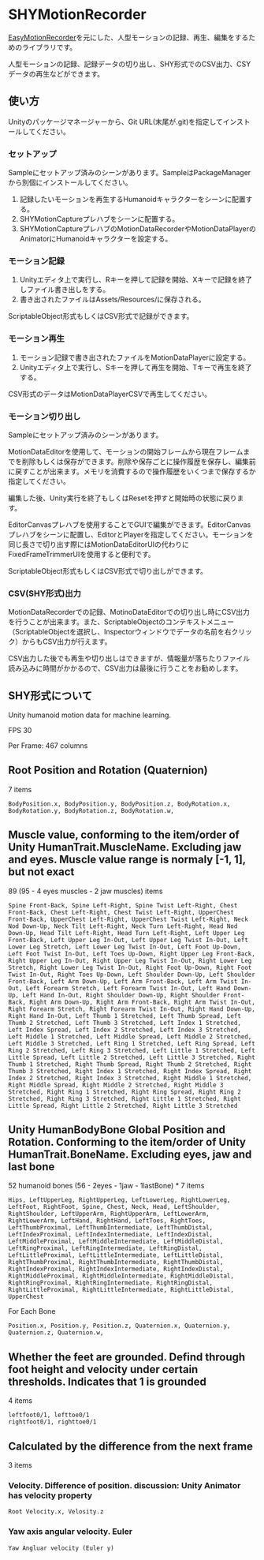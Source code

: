 # SHYMotionRecorder

[EasyMotionRecorder](https://github.com/neon-izm/EasyMotionRecorder)を元にした、人型モーションの記録、再生、編集をするためのライブラリです。

人型モーションの記録、記録データの切り出し、SHY形式でのCSV出力、CSYデータの再生などができます。

## 使い方

Unityのパッケージマネージャーから、Git URL(末尾が.git)を指定してインストールしてください。

### セットアップ

Sampleにセットアップ済みのシーンがあります。SampleはPackageManagerから別個にインストールしてください。

1. 記録したいモーションを再生するHumanoidキャラクターをシーンに配置する。
2. SHYMotionCaptureプレハブをシーンに配置する。
3. SHYMotionCaptureプレハブのMotionDataRecorderやMotionDataPlayerのAnimatorにHumanoidキャラクターを設定する。

### モーション記録

1. Unityエディタ上で実行し、Rキーを押して記録を開始、Xキーで記録を終了しファイル書き出しをする。
2. 書き出されたファイルはAssets/Resources/に保存される。

ScriptableObject形式もしくはCSV形式で記録ができます。

### モーション再生

1. モーション記録で書き出されたファイルをMotionDataPlayerに設定する。
2. Unityエディタ上で実行し、Sキーを押して再生を開始、Tキーで再生を終了する。

CSV形式のデータはMotionDataPlayerCSVで再生してください。

### モーション切り出し

Sampleにセットアップ済みのシーンがあります。

MotionDataEditorを使用して、モーションの開始フレームから現在フレームまでを削除もしくは保存ができます。削除や保存ごとに操作履歴を保存し、編集前に戻すことが出来ます。メモリを消費するので操作履歴をいくつまで保存するか指定してください。

編集した後、Unity実行を終了もしくはResetを押すと開始時の状態に戻ります。

EditorCanvasプレハブを使用することでGUIで編集ができます。EditorCanvasプレハブをシーンに配置し、EditorとPlayerを指定してください。モーションを同じ長さで切り出す際にはMotionDataEditorUIの代わりにFixedFrameTrimmerUIを使用すると便利です。

ScriptableObject形式もしくはCSV形式で切り出しができます。

### CSV(SHY形式)出力

MotionDataRecorderでの記録、MotinoDataEditorでの切り出し時にCSV出力を行うことが出来ます。また、ScriptableObjectのコンテキストメニュー（ScriptableObjectを選択し、Inspectorウィンドウでデータの名前を右クリック）からもCSV出力が行えます。

CSV出力した後でも再生や切り出しはできますが、情報量が落ちたりファイル読み込みに時間がかかるので、CSV出力は最後に行うことをお勧めします。

## SHY形式について

Unity humanoid motion data for machine learning.

FPS 30

Per Frame: 467 columns

## Root Position and Rotation (Quaternion)

7 items

```
BodyPosition.x, BodyPosition.y, BodyPosition.z, BodyRotation.x, BodyRotation.y, BodyRotation.z, BodyRotation.w,
```

## Muscle value, conforming to the item/order of Unity HumanTrait.MuscleName. Excluding jaw and eyes. Muscle value range is normaly [-1, 1], but not exact

89  (95 - 4 eyes muscles - 2 jaw muscles)  items

```
Spine Front-Back, Spine Left-Right, Spine Twist Left-Right, Chest Front-Back, Chest Left-Right, Chest Twist Left-Right, UpperChest Front-Back, UpperChest Left-Right, UpperChest Twist Left-Right, Neck Nod Down-Up, Neck Tilt Left-Right, Neck Turn Left-Right, Head Nod Down-Up, Head Tilt Left-Right, Head Turn Left-Right, Left Upper Leg Front-Back, Left Upper Leg In-Out, Left Upper Leg Twist In-Out, Left Lower Leg Stretch, Left Lower Leg Twist In-Out, Left Foot Up-Down, Left Foot Twist In-Out, Left Toes Up-Down, Right Upper Leg Front-Back, Right Upper Leg In-Out, Right Upper Leg Twist In-Out, Right Lower Leg Stretch, Right Lower Leg Twist In-Out, Right Foot Up-Down, Right Foot Twist In-Out, Right Toes Up-Down, Left Shoulder Down-Up, Left Shoulder Front-Back, Left Arm Down-Up, Left Arm Front-Back, Left Arm Twist In-Out, Left Forearm Stretch, Left Forearm Twist In-Out, Left Hand Down-Up, Left Hand In-Out, Right Shoulder Down-Up, Right Shoulder Front-Back, Right Arm Down-Up, Right Arm Front-Back, Right Arm Twist In-Out, Right Forearm Stretch, Right Forearm Twist In-Out, Right Hand Down-Up, Right Hand In-Out, Left Thumb 1 Stretched, Left Thumb Spread, Left Thumb 2 Stretched, Left Thumb 3 Stretched, Left Index 1 Stretched, Left Index Spread, Left Index 2 Stretched, Left Index 3 Stretched, Left Middle 1 Stretched, Left Middle Spread, Left Middle 2 Stretched, Left Middle 3 Stretched, Left Ring 1 Stretched, Left Ring Spread, Left Ring 2 Stretched, Left Ring 3 Stretched, Left Little 1 Stretched, Left Little Spread, Left Little 2 Stretched, Left Little 3 Stretched, Right Thumb 1 Stretched, Right Thumb Spread, Right Thumb 2 Stretched, Right Thumb 3 Stretched, Right Index 1 Stretched, Right Index Spread, Right Index 2 Stretched, Right Index 3 Stretched, Right Middle 1 Stretched, Right Middle Spread, Right Middle 2 Stretched, Right Middle 3 Stretched, Right Ring 1 Stretched, Right Ring Spread, Right Ring 2 Stretched, Right Ring 3 Stretched, Right Little 1 Stretched, Right Little Spread, Right Little 2 Stretched, Right Little 3 Stretched
```

## Unity HumanBodyBone Global Position and Rotation. Conforming to the item/order of Unity HumanTrait.BoneName. Excluding eyes, jaw and last bone

52 humanoid bones (56 - 2eyes - 1jaw - 1lastBone) * 7 items
```
Hips, LeftUpperLeg, RightUpperLeg, LeftLowerLeg, RightLowerLeg, LeftFoot, RightFoot, Spine, Chest, Neck, Head, LeftShoulder, RightShoulder, LeftUpperArm, RightUpperArm, LeftLowerArm, RightLowerArm, LeftHand, RightHand, LeftToes, RightToes, LeftThumbProximal, LeftThumbIntermediate, LeftThumbDistal, LeftIndexProximal, LeftIndexIntermediate, LeftIndexDistal, LeftMiddleProximal, LeftMiddleIntermediate, LeftMiddleDistal, LeftRingProximal, LeftRingIntermediate, LeftRingDistal, LeftLittleProximal, LeftLittleIntermediate, LeftLittleDistal, RightThumbProximal, RightThumbIntermediate, RightThumbDistal, RightIndexProximal, RightIndexIntermediate, RightIndexDistal, RightMiddleProximal, RightMiddleIntermediate, RightMiddleDistal, RightRingProximal, RightRingIntermediate, RightRingDistal, RightLittleProximal, RightLittleIntermediate, RightLittleDistal, UpperChest
```

For Each Bone
```
Position.x, Position.y, Position.z, Quaternion.x, Quaternion.y, Quaternion.z, Quaternion.w,
```

## Whether the feet are grounded. Defind through foot height and velocity under certain thresholds. Indicates that 1 is grounded

4 items
```
leftfoot0/1, lefttoe0/1
rightfoot0/1, righttoe0/1
```

## Calculated by the difference from the next frame

3 items

### Velocity. Difference of position.  discussion: Unity Animator has velocity property

```
Root Velocity.x, Velosity.z
```

### Yaw axis angular velocity. Euler

```
Yaw Angluar velocity (Euler y)
```
